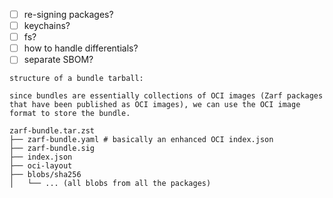 - [ ] re-signing packages?
- [ ] keychains?
- [ ] fs?
- [ ] how to handle differentials?
- [ ] separate SBOM?

```text
structure of a bundle tarball:

since bundles are essentially collections of OCI images (Zarf packages that have been published as OCI images), we can use the OCI image format to store the bundle.

zarf-bundle.tar.zst
├── zarf-bundle.yaml # basically an enhanced OCI index.json
├── zarf-bundle.sig
├── index.json
├── oci-layout
├── blobs/sha256
│   └── ... (all blobs from all the packages)
```

